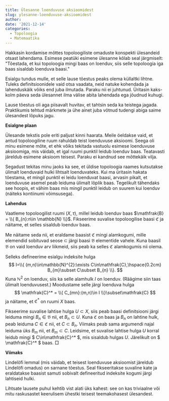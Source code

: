 ```yaml
---
title: Ülesanne loenduvuse aksioomidest
slug: ylesanne-loenduvuse-aksioomidest
author:
date: '2021-12-14'
categories:
  - Topoloogia
  - Matemaatika
---
```


Hakkasin kordamise mõttes topoloogiliste omaduste konspekti ülesandeid otsast lahendama. Esimese peatüki esimene ülesanne kõlab seal järgmiselt: "Tõestada, et kui topoloogia mingi baas on loenduv, siis selle topoloogia iga baas sisaldab loenduva baasi."

Esialgu tundus mulle, et selle lause tõestus peaks olema küllaltki lihtne. Tuleks definitsioonidele vaid otsa vaadata, neid natuke kohendada ja lahenduskäik võiks end juba ilmutada. Paraku nii ei juhtunud. Üritasin kaks-kolm päeva seda ülesannet ilma välise abita lahendada ega jõudnud kuhugi. 

Lause tõestus oli aga piisavalt huvitav, et tahtsin seda ka teistega jagada. Praktikumis tehtud märkmete ja ühe ainet juba võtnud tudengi abiga saime ülesandest lõpuks jagu.

**Esialgne plaan**

Ülesande tekstis pole eriti paljust kinni haarata. Meile öeldakse vaid, et antud topoloogiline ruum rahuldab teist loenduvuse aksioomi. Seega oli minu esimene mõte, et ehk võiks tekitada vastuolu esimese loenduvuse aksioomiga, mis väidab, et igal ruumi punktil leidub loenduv baas. Teatavasti järeldub esimene aksioom teisest. Paraku ei kandnud see mõttekäik vilja. 

Segadust tekitas minu jaoks ka see, et üldise topoloogia raames kutsutakse ülimalt loenduvaid hulki lihtsalt loenduvateks. Kui ma üritasin hakata tõestama, et mingil punktil ei leidu loenduvat baasi, arvasin pikalt, et loenduvuse asemel peab leiduma ülimalt lõplik baas. Tegelikult tähendaks see hoopis, et vähim baas mis mingil punktil leidub on suurem kui loenduv (näiteks kontiinumi võimsusega).

**Lahendus**

Vaatleme topoloogilist ruumi $(X, \tau)$, millel leidub loenduv baas $\mathfrak{B} = \\{ B_{n}:n\in \mathbb{N} \\}$. Fikseerime suvalise topoloogilise baasi $\mathfrak{C}$ ja näitame, et selles sisaldub loenduv baas.

Me näitame seda nii, et eraldame baasist $\mathfrak{C}$ mingi alamkogumi, mille elemendid sobituvad seose $\subset$ järgi baasi $\mathfrak{B}$ elementide vahele. Kuna baasil $\mathfrak{B}$ on vaid loenduv arv liikmeid, siis peab ka selles $\mathfrak{C}$ alamkogumis nii olema.

Selleks defineerime esialgu indeksite hulga
$$
I=\\{ (m,n)\in\mathbb{N}^{2}:\exists C\in\mathfrak{C},\hspace{0.2cm} B_{m}\subset C\subset B_{n} \\}.
$$ 
Kuna $\mathbb{N}^{2}$ on loenduv, siis ka selle alamhulk $I$ on loenduv. (Räägime siin taas ülimalt loenduvusest.) Moodustame selle järgi loenduva hulga 
$$
\mathfrak{C}^* = \\{ C_{mn}:(m,n)\in I \\}\subset\mathfrak{C}
$$ 
ja näitame, et $\mathfrak{C}^*$ on ruumi $X$ baas.

Fikseerime suvalise lahtise hulga $U\subset X$, siis peab baasi definitsiooni järgi leiduma mingi $B_{n}\in\mathfrak{B}$ nii, et $B_{n}\subset U$. Kuna $\mathfrak{C}$ on baas ja $B_{n}$ on lahtine hulk, peab leiduma $C\in\mathfrak{C}$ nii, et $C\subset B_{n}$. Viimaks peab sama argumendi najal leiduma üks $B_{m}$ nii, et $B_{m}\subset C$. Leidsime, et suvalise lahtise hulga $U$ korral leidub mingi $ C\in\mathfrak{C}^* $, mis sisaldub hulgas $U$. Järelikult on $ \mathfrak{C}^* $ baas. $\Box$

**Viimaks**

Lindelöfi lemmal (mis väidab, et teisest loenduvuse aksioomist järeldub Lindelöfi omadus) on sarnane tõestus. Seal fikseeritakse suvaline kate ja eraldatakse baasist samuti sobivalt defineeritud indeksite kogumi järgi lahtiseid hulki.

Lihtsate lausete puhul kehtib vist alati üks kahest: see on kas triviaalne või mitu raskusastet keerulisem ühestki teisest teemakohasest ülesandest.